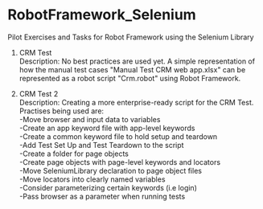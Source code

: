 # RobotFramework_Selenium
Pilot Exercises and Tasks for Robot Framework using the Selenium Library

1. CRM Test <br/>
Description: No best practices are used yet. A simple representation of how the manual test cases "Manual Test CRM web app.xlsx" can
be represented as a robot script "Crm.robot" using Robot Framework.

2. CRM Test 2 <br/>
Description: Creating a more enterprise-ready script for the CRM Test. <br/>
Practises being used are: <br/>
-Move browser and input data to variables <br/>
-Create an app keyword file with app-level keywords <br/>
-Create a common keyword file to hold setup and teardown <br/>
-Add Test Set Up and Test Teardown to the script <br/>
-Create a folder for page objects <br/> 
-Create page objects with page-level keywords and locators <br/>
-Move SeleniumLibrary declaration to page object files <br/>
-Move locators into clearly named variables <br/>
-Consider parameterizing certain keywords (i.e login) <br/>
-Pass browser as a parameter when running tests



